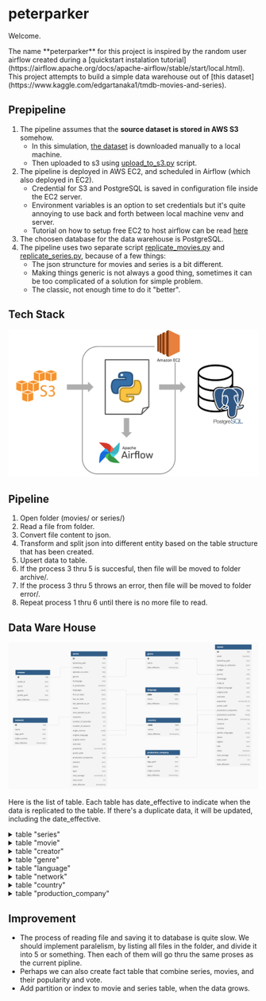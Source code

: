 # peterparker

<p>Welcome.</p>
The name **peterparker** for this project is inspired by the random user airflow created during a [quickstart instalation tutorial](https://airflow.apache.org/docs/apache-airflow/stable/start/local.html).
This project attempts to build a simple data warehouse out of [this dataset](https://www.kaggle.com/edgartanaka1/tmdb-movies-and-series).


## Prepipeline
1. The pipeline assumes that the **source dataset is stored in AWS S3** somehow.
   - In this simulation, [the dataset](https://www.kaggle.com/edgartanaka1/tmdb-movies-and-series) is downloaded manually to a local machine.
   - Then uploaded to s3 using [upload_to_s3.py](https://github.com/dindapw/peterparker/blob/main/peterparker/upload_to_s3.py) script.
2. The pipeline is deployed in AWS EC2, and scheduled in Airflow (which also deployed in EC2).
   - Credential for S3 and PostgreSQL is saved in configuration file inside the EC2 server.
   - Environment variables is an option to set credentials but it's quite annoying to use back and forth between local machine venv and server.
   - Tutorial on how to setup free EC2 to host airflow can be read [here](https://medium.com/@dindapw/install-airlfow-2-0-on-awss-free-tier-ec2-8ab4b70d8d)
3. The choosen database for the data warehouse is PostgreSQL.
4. The pipeline uses two separate script [replicate_movies.py](peterparker/replicate_movies.py) and [replicate_series.py](peterparker/replicate_series.py), because of a few things:
   - The json struncture for movies and series is a bit different.
   - Making things generic is not always a good thing, sometimes it can be too complicated of a solution for simple problem.
   - The classic, not enough time to do it "better".


## Tech Stack
![stack](stack.png)

## Pipeline
1. Open folder (movies/ or series/)
2. Read a file from folder.
3. Convert file content to json.
4. Transform and split json into different entity based on the table structure that has been created.
5. Upsert data to table.
6. If the process 3 thru 5 is succesful, then file will be moved to folder archive/.
7. If the process 3 thru 5 throws an error, then file will be moved to folder error/.
8. Repeat process 1 thru 6 until there is no more file to read.


## Data Ware House
![structure](structure.png)

Here is the list of table. Each table has date_effective to indicate when the data is replicated to the table. If there's a duplicate data, it will be updated, including the date_effective.

<details>
<summary> table "series" </summary>
<p>This table holds the details of tv series and including the popularity and rating.</p>
<p>

```sql
create table series
(
    id                   int,
    backdrop_path        text,
    created_by           int[],
    episode_run_time     int[],
    genres               int[],
    homepage             text,
    in_production        boolean,
    languages            text[],
    first_air_date       date,
    last_air_date        date,
    last_episode_to_air  json,
    name                 text,
    next_episode_to_air  json,
    networks             int[],
    number_of_episodes   int,
    number_of_seasons    int,
    origin_country       text[],
    original_language    text,
    original_name        text,
    overview             text,
    popularity           numeric(6, 3),
    poster_path          text,
    production_companies int[],
    seasons              json,
    status               text,
    type                 text,
    vote_average         numeric(4, 2),
    vote_count           int,
    date_effective       timestamp
);
```
</p>
</details>


<details>
<summary> table "movie" </summary>
<p>This table holds the details of movie and including the popularity and rating given to the movie.</p>
<p>

```sql
create table movie
(
    id                    int,
    adult                 boolean,
    backdrop_path         text,
    belongs_to_collection json,
    budget                int,
    genres                int[],
    homepage              text,
    imdb_id               text,
    original_language     text,
    original_title        text,
    overview              text,
    popularity            numeric(6, 3),
    poster_path           text,
    production_companies  int[],
    production_countries  text[],
    release_date          timestamp,
    revenue               int,
    runtime               int,
    spoken_languages      text[],
    status                text,
    tagline               text,
    title                 text,
    video                 boolean,
    vote_average          numeric(4, 2),
    vote_count            int,
    date_effective        timestamp
);
```
</p>
</details>


<details>
<summary> table "creator" </summary>
<p>This table contains the creator of series. You can join this table with series to find out which creator has the highest rating series, etc..</p>
<p>

```sql
create table creator
(
    id             int,
    credit_id      text,
    name           text,
    gender         int,
    profile_path   text,
    date_effective timestamp
);
```
</p>
</details>

<details>
<summary> table "genre" </summary>
<p>This table contains a list of genre of all the movie and series data we collected.</p>
<p>

```sql
create table genre
(
    id             int,
    name           text,
    date_effective timestamp
);

```
</p>
</details>

<details>
<summary> table "language" </summary>
<p>This table contains list of languages (spoken or not) for all series and movie data we collected.</p>
<p>

```sql
create table language
(
    code           text,
    name           text,
    date_effective timestamp
);

```
</p>
</details>

<details>
<summary> table "network" </summary>
<p>This table contains list of network that air the series.</p>
<p>

```sql
create table network
(
    id             int,
    name           text,
    logo_path      text,
    origin_country text,
    date_effective timestamp
);

```
</p>
</details>


<details>
<summary> table "country" </summary>
<p>This table contains list of country where the movie production take place.</p>
<p>

```sql
create table country
(
    code           text,
    name           text,
    date_effective timestamp
);

```
</p>
</details>


<details>
<summary> table "production_company" </summary>
<p>This table contains list of production company that make the movie.</p>
<p>

```sql
create table production_company
(
    id             int,
    logo_path      text,
    name           text,
    origin_country text,
    date_effective timestamp
);

```
</p>
</details>


## Improvement
- The process of reading file and saving it to database is quite slow. We should implement paralelism, by listing all files in the folder, and divide it into 5 or something. Then each of them will go thru the same proses as the current pipline.
- Perhaps we can also create fact table that combine series, movies, and their popularity and vote.
- Add partition or index to movie and series table, when the data grows.
